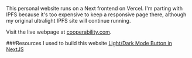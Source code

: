 This personal website runs on a Next frontend on Vercel. I'm parting with IPFS because it's too expensive to keep a responsive page there, although my original ultralight IPFS site will continue running. 

Visit the live webpage at [cooperability.com](cooperability.com).

###Resources I used to build this website
[Light/Dark Mode Button in NextJS](https://www.youtube.com/watch?v=optD7ns4ISQ)